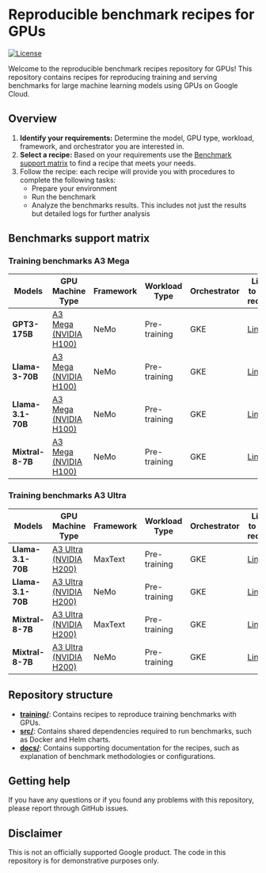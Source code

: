 
# Reproducible benchmark recipes for GPUs

[![License](https://img.shields.io/badge/License-Apache%202.0-blue.svg)](LICENSE)

Welcome to the reproducible benchmark recipes repository for GPUs! This repository contains recipes for reproducing training and serving benchmarks for large machine learning models using GPUs on Google Cloud.

## Overview

1. **Identify your requirements:** Determine the model, GPU type, workload, framework, and orchestrator you are interested in.
2. **Select a recipe:** Based on your requirements use the [Benchmark support matrix](#benchmarks-support-matrix) to find a recipe that meets your needs.
3. Follow the recipe: each recipe will provide you with procedures to complete the following tasks:
   * Prepare your environment
   * Run the benchmark
   * Analyze the benchmarks results. This includes not just the results but detailed logs for further analysis

## Benchmarks support matrix

### Training benchmarks A3 Mega

| Models           | GPU Machine Type | Framework | Workload Type       | Orchestrator | Link to the recipe |
| ---------------- | ---------------- | --------- | ------------------- | ------------ | ------------------ |
| **GPT3-175B**       | [A3 Mega (NVIDIA H100)](https://cloud.google.com/compute/docs/accelerator-optimized-machines#a3-mega-vms)    | NeMo  | Pre-training   | GKE          | [Link](./training/a3mega/gpt3-175b/nemo-pretraining-gke/README.md)              |
| **Llama-3-70B**     | [A3 Mega (NVIDIA H100)](https://cloud.google.com/compute/docs/accelerator-optimized-machines#a3-mega-vms)    | NeMo  | Pre-training   | GKE          | [Link](./training/a3mega/llama-3-70b/nemo-pretraining-gke/README.md)            |
| **Llama-3.1-70B**    | [A3 Mega (NVIDIA H100)](https://cloud.google.com/compute/docs/accelerator-optimized-machines#a3-mega-vms)    | NeMo  | Pre-training   | GKE          | [Link](./training/a3mega/llama-3.1-70b/nemo-pretraining-gke/README.md)            |
| **Mixtral-8-7B**     | [A3 Mega (NVIDIA H100)](https://cloud.google.com/compute/docs/accelerator-optimized-machines#a3-mega-vms)    | NeMo  | Pre-training   | GKE          | [Link](./training/a3mega/mixtral-8x7b/nemo-pretraining-gke/README.md)            |

### Training benchmarks A3 Ultra

| Models           | GPU Machine Type | Framework | Workload Type       | Orchestrator | Link to the recipe |
| ---------------- | ---------------- | --------- | ------------------- | ------------ | ------------------ |
| **Llama-3.1-70B**     | [A3 Ultra (NVIDIA H200)](https://cloud.google.com/compute/docs/accelerator-optimized-machines#a3-vms)    | MaxText  | Pre-training   | GKE          | [Link](./training/a3ultra/llama-3.1-70b/maxtext-pretraining-gke/README.md)
| **Llama-3.1-70B**     | [A3 Ultra (NVIDIA H200)](https://cloud.google.com/compute/docs/accelerator-optimized-machines#a3-vms)    | NeMo  | Pre-training   | GKE          | [Link](./training/a3ultra/llama-3.1-70b/nemo-pretraining-gke/README.md)
| **Mixtral-8-7B**     | [A3 Ultra (NVIDIA H200)](https://cloud.google.com/compute/docs/accelerator-optimized-machines#a3-vms)    | MaxText  | Pre-training   | GKE          | [Link](./training/a3ultra/mixtral-8x7b/maxtext-pretraining-gke/README.md)           
| **Mixtral-8-7B**     | [A3 Ultra (NVIDIA H200)](https://cloud.google.com/compute/docs/accelerator-optimized-machines#a3-vms)    | NeMo  | Pre-training   | GKE          | [Link](./training/a3ultra/mixtral-8x7b/nemo-pretraining-gke/README.md)            |


## Repository structure

* **[training/](./training)**: Contains recipes to reproduce training benchmarks with GPUs.
* **[src/](./src)**: Contains shared dependencies required to run benchmarks, such as Docker and Helm charts.
* **[docs/](./docs)**: Contains supporting documentation for the recipes, such as explanation of benchmark methodologies or configurations.

## Getting help

If you have any questions or if you found any problems with this repository, please report through GitHub issues.

## Disclaimer

This is not an officially supported Google product. The code in this repository is for demonstrative purposes only.


